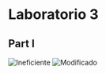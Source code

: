 # Laboratorio 3
## Part I
![](https://raw.githubusercontent.com/Nattpalacios/ARSW-Lab3/master/Imagenes/1.PNG "Ineficiente")
![](https://raw.githubusercontent.com/Nattpalacios/ARSW-Lab3/master/Imagenes/2.PNG "Modificado")
